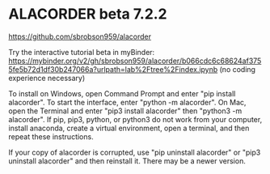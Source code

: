 # ALACORDER beta 7.2.2

https://github.com/sbrobson959/alacorder

Try the interactive tutorial beta in myBinder:
https://mybinder.org/v2/gh/sbrobson959/alacorder/b066cdc6c68624af3755fe5b72d1df30b247066a?urlpath=lab%2Ftree%2Findex.ipynb
(no coding experience necessary)

To install on Windows, open Command Prompt and enter "pip install alacorder". To start the interface, enter "python -m alacorder". On Mac, open the Terminal and enter "pip3 install alacorder" then "python3 -m alacorder". If pip, pip3, python, or python3 do not work from your computer, install anaconda, create a virtual environment, open a terminal, and then repeat these instructions.

If your copy of alacorder is corrupted, use "pip uninstall alacorder" or "pip3 uninstall alacorder" and then reinstall it. There may be a newer version.

